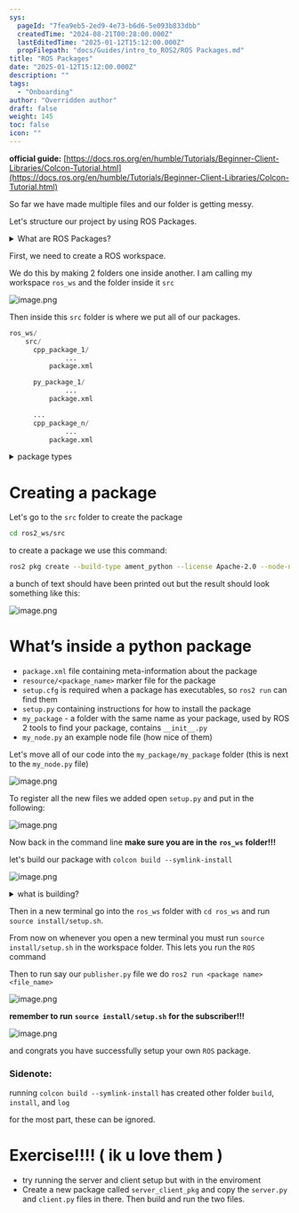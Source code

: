 ```yaml
---
sys:
  pageId: "7fea9eb5-2ed9-4e73-b6d6-5e093b833dbb"
  createdTime: "2024-08-21T00:28:00.000Z"
  lastEditedTime: "2025-01-12T15:12:00.000Z"
  propFilepath: "docs/Guides/intro_to_ROS2/ROS Packages.md"
title: "ROS Packages"
date: "2025-01-12T15:12:00.000Z"
description: ""
tags:
  - "Onboarding"
author: "Overridden author"
draft: false
weight: 145
toc: false
icon: ""
---
```


**official guide:** [https://docs.ros.org/en/humble/Tutorials/Beginner-Client-Libraries/Colcon-Tutorial.html](https://docs.ros.org/en/humble/Tutorials/Beginner-Client-Libraries/Colcon-Tutorial.html)

So far we have made multiple files and our folder is getting messy.

Let's structure our project by using ROS Packages.

<details>

<summary>What are ROS Packages?</summary>

ROS Packages are, as the name implies, packages of code that are highly sharable between ROS developers.

They consist of a folder, `package.xml` file, and source code

```python
      cpp_package_1/
		      ... imagine much code files here ..
          package.xml
```

</details>

First, we need to create a ROS workspace.

We do this by making 2 folders one inside another. I am calling my workspace `ros_ws` and the folder inside it `src`

![image.png](https://prod-files-secure.s3.us-west-2.amazonaws.com/d518164a-d88e-44d1-a4ee-3adb3bd8bce0/70706947-fd18-4537-a67b-e12946812d31/image.png?X-Amz-Algorithm=AWS4-HMAC-SHA256&X-Amz-Content-Sha256=UNSIGNED-PAYLOAD&X-Amz-Credential=ASIAZI2LB4662PAI2IYB%2F20250405%2Fus-west-2%2Fs3%2Faws4_request&X-Amz-Date=20250405T220718Z&X-Amz-Expires=3600&X-Amz-Security-Token=IQoJb3JpZ2luX2VjEL7%2F%2F%2F%2F%2F%2F%2F%2F%2F%2FwEaCXVzLXdlc3QtMiJGMEQCIFtZt38qhDX1vejxPKopKub%2FY%2FBSeZ%2BNVKFIF8bTuY%2FxAiBNaNSF%2BMZrq5xD15a%2FO8OHCxVHkDGubEJaNqmULNS5hir%2FAwg3EAAaDDYzNzQyMzE4MzgwNSIM9Y8TrgOsLfNyO5bGKtwDZ603i1BNh%2FEeSSeR38ShgQIwxyU4E5bmeoUnId22mU4mXMIwdNlMJwbcnGH25%2F3OHjzW8Pu%2F%2BvBMe2P5csQutxPw6%2BGpZmcNb3HnTGXObym495LsMGhm8O7TzePnq%2FrDIHqoewpgZlDBgnnVhpBcw6O7A3vYd1YqwGYwTTUrDrGODTXHr6i5g0Jl2bAjSUaTVivQTwVCczpbS6IJxnzTBv%2Bih2hfTWKcKpKFvryOdKUmPRxaB%2FhjrGlQhRMPRsQkdFf0CtmxmFJ4puTczSwOxD%2FAO7HTix9EGGjbcWx4fzb8nWzsNQygI2%2BElf1oHpILP%2FsB1I7GJQ2rTh1pffK1ldiODYkEIFIDY51mq833bieLQtvzqo3MLQd27qSrSIrGl8NHlZDQdMaDxe9bShFoiYqiNW1ScxUqFT8Cn3vbq2feTPlcpMvAxOvgH6DL8Z7pRBr%2BJheR0FXXgHV81stpz%2FklV8LScVC6GCLAbktCwCh4FC8MVjJZOrnUg3dEUqgQfJmRUlZaKmrVlnwgDJ8NB9oAopii9faJeXwmbtwT%2BTEHWopUDE0ePg4lVQnhFHtJ%2BhCl7IK4CD3wO3tWjzx5IOJVVtKpVe%2F9U8603dk7pURK2uCEjSgfwmbC60gwv8LGvwY6pgEop%2BQOhyApPZP43VcYcq37v006582R3vEMZLRxPuNEZf0DX%2B0IVNrzq6Bx%2BIXJ28%2FKdMVye1q8XVio87WlDNAQvt6xehA3F%2B4WPfaNE0W3GI%2FO6ACQ7V%2B3tXn7BoRDMqhyiQGdoT738TT3wq%2FBat7wlPVfYHFLIa3Bvv%2FoIX8nBnC283VhxGu%2FBcRFGv2d57nAqySfQAoyenU%2FVuWO53LyDHFHSqK%2F&X-Amz-Signature=16d8996ba6a75e5b62543325f1b307ca2025bfe6347c09b986288eb5d5ab5446&X-Amz-SignedHeaders=host&x-id=GetObject)

Then inside this `src` folder is where we put all of our packages.

```python
ros_ws/
    src/
      cpp_package_1/
		      ...
          package.xml

      py_package_1/
		      ...
          package.xml

      ...
      cpp_package_n/
		      ...
          package.xml

```

<details>

<summary>package types</summary>

packages can be either `C++` or python.

the intern file structure is different for each but for this guide we will stick to creating python packages

</details>

# Creating a package

Let's go to the `src` folder to create the package

```bash
cd ros2_ws/src
```

to create a package we use this command:

```bash
ros2 pkg create --build-type ament_python --license Apache-2.0 --node-name my_node my_package
```

a bunch of text should have been printed out but the result should look something like this:

![image.png](https://prod-files-secure.s3.us-west-2.amazonaws.com/d518164a-d88e-44d1-a4ee-3adb3bd8bce0/e6cf1e3f-8512-4a3e-b131-079f800bf3e8/image.png?X-Amz-Algorithm=AWS4-HMAC-SHA256&X-Amz-Content-Sha256=UNSIGNED-PAYLOAD&X-Amz-Credential=ASIAZI2LB4662PAI2IYB%2F20250405%2Fus-west-2%2Fs3%2Faws4_request&X-Amz-Date=20250405T220718Z&X-Amz-Expires=3600&X-Amz-Security-Token=IQoJb3JpZ2luX2VjEL7%2F%2F%2F%2F%2F%2F%2F%2F%2F%2FwEaCXVzLXdlc3QtMiJGMEQCIFtZt38qhDX1vejxPKopKub%2FY%2FBSeZ%2BNVKFIF8bTuY%2FxAiBNaNSF%2BMZrq5xD15a%2FO8OHCxVHkDGubEJaNqmULNS5hir%2FAwg3EAAaDDYzNzQyMzE4MzgwNSIM9Y8TrgOsLfNyO5bGKtwDZ603i1BNh%2FEeSSeR38ShgQIwxyU4E5bmeoUnId22mU4mXMIwdNlMJwbcnGH25%2F3OHjzW8Pu%2F%2BvBMe2P5csQutxPw6%2BGpZmcNb3HnTGXObym495LsMGhm8O7TzePnq%2FrDIHqoewpgZlDBgnnVhpBcw6O7A3vYd1YqwGYwTTUrDrGODTXHr6i5g0Jl2bAjSUaTVivQTwVCczpbS6IJxnzTBv%2Bih2hfTWKcKpKFvryOdKUmPRxaB%2FhjrGlQhRMPRsQkdFf0CtmxmFJ4puTczSwOxD%2FAO7HTix9EGGjbcWx4fzb8nWzsNQygI2%2BElf1oHpILP%2FsB1I7GJQ2rTh1pffK1ldiODYkEIFIDY51mq833bieLQtvzqo3MLQd27qSrSIrGl8NHlZDQdMaDxe9bShFoiYqiNW1ScxUqFT8Cn3vbq2feTPlcpMvAxOvgH6DL8Z7pRBr%2BJheR0FXXgHV81stpz%2FklV8LScVC6GCLAbktCwCh4FC8MVjJZOrnUg3dEUqgQfJmRUlZaKmrVlnwgDJ8NB9oAopii9faJeXwmbtwT%2BTEHWopUDE0ePg4lVQnhFHtJ%2BhCl7IK4CD3wO3tWjzx5IOJVVtKpVe%2F9U8603dk7pURK2uCEjSgfwmbC60gwv8LGvwY6pgEop%2BQOhyApPZP43VcYcq37v006582R3vEMZLRxPuNEZf0DX%2B0IVNrzq6Bx%2BIXJ28%2FKdMVye1q8XVio87WlDNAQvt6xehA3F%2B4WPfaNE0W3GI%2FO6ACQ7V%2B3tXn7BoRDMqhyiQGdoT738TT3wq%2FBat7wlPVfYHFLIa3Bvv%2FoIX8nBnC283VhxGu%2FBcRFGv2d57nAqySfQAoyenU%2FVuWO53LyDHFHSqK%2F&X-Amz-Signature=0f9ed294ed05f9f6b5cf0eb08055230ac98d8bcb41c74ae1ce0324f11bd366fd&X-Amz-SignedHeaders=host&x-id=GetObject)

# What’s inside a python package

- `package.xml` file containing meta-information about the package
- `resource/<package_name>` marker file for the package
- `setup.cfg` is required when a package has executables, so `ros2 run` can find them
- `setup.py` containing instructions for how to install the package
- `my_package` - a folder with the same name as your package, used by ROS 2 tools to find your package, contains `__init__.py`
- `my_node.py` an example node file (how nice of them)

Let's move all of our code into the `my_package/my_package` folder (this is next to the `my_node.py` file)

![image.png](https://prod-files-secure.s3.us-west-2.amazonaws.com/d518164a-d88e-44d1-a4ee-3adb3bd8bce0/9ce58f11-0da9-4d3e-b86d-506a9685d378/image.png?X-Amz-Algorithm=AWS4-HMAC-SHA256&X-Amz-Content-Sha256=UNSIGNED-PAYLOAD&X-Amz-Credential=ASIAZI2LB4662PAI2IYB%2F20250405%2Fus-west-2%2Fs3%2Faws4_request&X-Amz-Date=20250405T220718Z&X-Amz-Expires=3600&X-Amz-Security-Token=IQoJb3JpZ2luX2VjEL7%2F%2F%2F%2F%2F%2F%2F%2F%2F%2FwEaCXVzLXdlc3QtMiJGMEQCIFtZt38qhDX1vejxPKopKub%2FY%2FBSeZ%2BNVKFIF8bTuY%2FxAiBNaNSF%2BMZrq5xD15a%2FO8OHCxVHkDGubEJaNqmULNS5hir%2FAwg3EAAaDDYzNzQyMzE4MzgwNSIM9Y8TrgOsLfNyO5bGKtwDZ603i1BNh%2FEeSSeR38ShgQIwxyU4E5bmeoUnId22mU4mXMIwdNlMJwbcnGH25%2F3OHjzW8Pu%2F%2BvBMe2P5csQutxPw6%2BGpZmcNb3HnTGXObym495LsMGhm8O7TzePnq%2FrDIHqoewpgZlDBgnnVhpBcw6O7A3vYd1YqwGYwTTUrDrGODTXHr6i5g0Jl2bAjSUaTVivQTwVCczpbS6IJxnzTBv%2Bih2hfTWKcKpKFvryOdKUmPRxaB%2FhjrGlQhRMPRsQkdFf0CtmxmFJ4puTczSwOxD%2FAO7HTix9EGGjbcWx4fzb8nWzsNQygI2%2BElf1oHpILP%2FsB1I7GJQ2rTh1pffK1ldiODYkEIFIDY51mq833bieLQtvzqo3MLQd27qSrSIrGl8NHlZDQdMaDxe9bShFoiYqiNW1ScxUqFT8Cn3vbq2feTPlcpMvAxOvgH6DL8Z7pRBr%2BJheR0FXXgHV81stpz%2FklV8LScVC6GCLAbktCwCh4FC8MVjJZOrnUg3dEUqgQfJmRUlZaKmrVlnwgDJ8NB9oAopii9faJeXwmbtwT%2BTEHWopUDE0ePg4lVQnhFHtJ%2BhCl7IK4CD3wO3tWjzx5IOJVVtKpVe%2F9U8603dk7pURK2uCEjSgfwmbC60gwv8LGvwY6pgEop%2BQOhyApPZP43VcYcq37v006582R3vEMZLRxPuNEZf0DX%2B0IVNrzq6Bx%2BIXJ28%2FKdMVye1q8XVio87WlDNAQvt6xehA3F%2B4WPfaNE0W3GI%2FO6ACQ7V%2B3tXn7BoRDMqhyiQGdoT738TT3wq%2FBat7wlPVfYHFLIa3Bvv%2FoIX8nBnC283VhxGu%2FBcRFGv2d57nAqySfQAoyenU%2FVuWO53LyDHFHSqK%2F&X-Amz-Signature=dc6e660f611c5ef8e65ce3a719b8cc31c2a2f3474f3d4d77ddba0287ee078ee9&X-Amz-SignedHeaders=host&x-id=GetObject)

To register all the new files we added open `setup.py` and put in the following:

![image.png](https://prod-files-secure.s3.us-west-2.amazonaws.com/d518164a-d88e-44d1-a4ee-3adb3bd8bce0/1cd7c262-4cae-4496-9d75-c178537d24a2/image.png?X-Amz-Algorithm=AWS4-HMAC-SHA256&X-Amz-Content-Sha256=UNSIGNED-PAYLOAD&X-Amz-Credential=ASIAZI2LB4662PAI2IYB%2F20250405%2Fus-west-2%2Fs3%2Faws4_request&X-Amz-Date=20250405T220718Z&X-Amz-Expires=3600&X-Amz-Security-Token=IQoJb3JpZ2luX2VjEL7%2F%2F%2F%2F%2F%2F%2F%2F%2F%2FwEaCXVzLXdlc3QtMiJGMEQCIFtZt38qhDX1vejxPKopKub%2FY%2FBSeZ%2BNVKFIF8bTuY%2FxAiBNaNSF%2BMZrq5xD15a%2FO8OHCxVHkDGubEJaNqmULNS5hir%2FAwg3EAAaDDYzNzQyMzE4MzgwNSIM9Y8TrgOsLfNyO5bGKtwDZ603i1BNh%2FEeSSeR38ShgQIwxyU4E5bmeoUnId22mU4mXMIwdNlMJwbcnGH25%2F3OHjzW8Pu%2F%2BvBMe2P5csQutxPw6%2BGpZmcNb3HnTGXObym495LsMGhm8O7TzePnq%2FrDIHqoewpgZlDBgnnVhpBcw6O7A3vYd1YqwGYwTTUrDrGODTXHr6i5g0Jl2bAjSUaTVivQTwVCczpbS6IJxnzTBv%2Bih2hfTWKcKpKFvryOdKUmPRxaB%2FhjrGlQhRMPRsQkdFf0CtmxmFJ4puTczSwOxD%2FAO7HTix9EGGjbcWx4fzb8nWzsNQygI2%2BElf1oHpILP%2FsB1I7GJQ2rTh1pffK1ldiODYkEIFIDY51mq833bieLQtvzqo3MLQd27qSrSIrGl8NHlZDQdMaDxe9bShFoiYqiNW1ScxUqFT8Cn3vbq2feTPlcpMvAxOvgH6DL8Z7pRBr%2BJheR0FXXgHV81stpz%2FklV8LScVC6GCLAbktCwCh4FC8MVjJZOrnUg3dEUqgQfJmRUlZaKmrVlnwgDJ8NB9oAopii9faJeXwmbtwT%2BTEHWopUDE0ePg4lVQnhFHtJ%2BhCl7IK4CD3wO3tWjzx5IOJVVtKpVe%2F9U8603dk7pURK2uCEjSgfwmbC60gwv8LGvwY6pgEop%2BQOhyApPZP43VcYcq37v006582R3vEMZLRxPuNEZf0DX%2B0IVNrzq6Bx%2BIXJ28%2FKdMVye1q8XVio87WlDNAQvt6xehA3F%2B4WPfaNE0W3GI%2FO6ACQ7V%2B3tXn7BoRDMqhyiQGdoT738TT3wq%2FBat7wlPVfYHFLIa3Bvv%2FoIX8nBnC283VhxGu%2FBcRFGv2d57nAqySfQAoyenU%2FVuWO53LyDHFHSqK%2F&X-Amz-Signature=d65fa0b850b0c10a79195ccb176690c9d398d81a21ab3a36befa44f135a849d7&X-Amz-SignedHeaders=host&x-id=GetObject)

Now back in the command line **make sure you are in the** **`ros_ws`** **folder!!!**

let's build our package with `colcon build --symlink-install`

![image.png](https://prod-files-secure.s3.us-west-2.amazonaws.com/d518164a-d88e-44d1-a4ee-3adb3bd8bce0/2f2a0d27-b173-48fd-b189-5f5c0ce65619/image.png?X-Amz-Algorithm=AWS4-HMAC-SHA256&X-Amz-Content-Sha256=UNSIGNED-PAYLOAD&X-Amz-Credential=ASIAZI2LB4662PAI2IYB%2F20250405%2Fus-west-2%2Fs3%2Faws4_request&X-Amz-Date=20250405T220718Z&X-Amz-Expires=3600&X-Amz-Security-Token=IQoJb3JpZ2luX2VjEL7%2F%2F%2F%2F%2F%2F%2F%2F%2F%2FwEaCXVzLXdlc3QtMiJGMEQCIFtZt38qhDX1vejxPKopKub%2FY%2FBSeZ%2BNVKFIF8bTuY%2FxAiBNaNSF%2BMZrq5xD15a%2FO8OHCxVHkDGubEJaNqmULNS5hir%2FAwg3EAAaDDYzNzQyMzE4MzgwNSIM9Y8TrgOsLfNyO5bGKtwDZ603i1BNh%2FEeSSeR38ShgQIwxyU4E5bmeoUnId22mU4mXMIwdNlMJwbcnGH25%2F3OHjzW8Pu%2F%2BvBMe2P5csQutxPw6%2BGpZmcNb3HnTGXObym495LsMGhm8O7TzePnq%2FrDIHqoewpgZlDBgnnVhpBcw6O7A3vYd1YqwGYwTTUrDrGODTXHr6i5g0Jl2bAjSUaTVivQTwVCczpbS6IJxnzTBv%2Bih2hfTWKcKpKFvryOdKUmPRxaB%2FhjrGlQhRMPRsQkdFf0CtmxmFJ4puTczSwOxD%2FAO7HTix9EGGjbcWx4fzb8nWzsNQygI2%2BElf1oHpILP%2FsB1I7GJQ2rTh1pffK1ldiODYkEIFIDY51mq833bieLQtvzqo3MLQd27qSrSIrGl8NHlZDQdMaDxe9bShFoiYqiNW1ScxUqFT8Cn3vbq2feTPlcpMvAxOvgH6DL8Z7pRBr%2BJheR0FXXgHV81stpz%2FklV8LScVC6GCLAbktCwCh4FC8MVjJZOrnUg3dEUqgQfJmRUlZaKmrVlnwgDJ8NB9oAopii9faJeXwmbtwT%2BTEHWopUDE0ePg4lVQnhFHtJ%2BhCl7IK4CD3wO3tWjzx5IOJVVtKpVe%2F9U8603dk7pURK2uCEjSgfwmbC60gwv8LGvwY6pgEop%2BQOhyApPZP43VcYcq37v006582R3vEMZLRxPuNEZf0DX%2B0IVNrzq6Bx%2BIXJ28%2FKdMVye1q8XVio87WlDNAQvt6xehA3F%2B4WPfaNE0W3GI%2FO6ACQ7V%2B3tXn7BoRDMqhyiQGdoT738TT3wq%2FBat7wlPVfYHFLIa3Bvv%2FoIX8nBnC283VhxGu%2FBcRFGv2d57nAqySfQAoyenU%2FVuWO53LyDHFHSqK%2F&X-Amz-Signature=89f18b3be621301440b9c0db25a8e2c1679fee292df526005e9e2419a6dbee74&X-Amz-SignedHeaders=host&x-id=GetObject)

<details>

<summary>what is building?</summary>

if you are a CS major at Rose-Hulman you will learn the answer to this in CSSE132

but TLDR; is it combines all the code files into one program that can be run easily 

</details>

Then in a new terminal go into the `ros_ws` folder with `cd ros_ws` and run `source install/setup.sh`. 

From now on whenever you open a new terminal you must run `source install/setup.sh` in the workspace folder. This lets you run the `ROS` command

Then to run say our `publisher.py` file we do `ros2 run <package name> <file_name>`

![image.png](https://prod-files-secure.s3.us-west-2.amazonaws.com/d518164a-d88e-44d1-a4ee-3adb3bd8bce0/4f4b1219-3a44-4632-aa0a-ce3471699f59/image.png?X-Amz-Algorithm=AWS4-HMAC-SHA256&X-Amz-Content-Sha256=UNSIGNED-PAYLOAD&X-Amz-Credential=ASIAZI2LB4662PAI2IYB%2F20250405%2Fus-west-2%2Fs3%2Faws4_request&X-Amz-Date=20250405T220718Z&X-Amz-Expires=3600&X-Amz-Security-Token=IQoJb3JpZ2luX2VjEL7%2F%2F%2F%2F%2F%2F%2F%2F%2F%2FwEaCXVzLXdlc3QtMiJGMEQCIFtZt38qhDX1vejxPKopKub%2FY%2FBSeZ%2BNVKFIF8bTuY%2FxAiBNaNSF%2BMZrq5xD15a%2FO8OHCxVHkDGubEJaNqmULNS5hir%2FAwg3EAAaDDYzNzQyMzE4MzgwNSIM9Y8TrgOsLfNyO5bGKtwDZ603i1BNh%2FEeSSeR38ShgQIwxyU4E5bmeoUnId22mU4mXMIwdNlMJwbcnGH25%2F3OHjzW8Pu%2F%2BvBMe2P5csQutxPw6%2BGpZmcNb3HnTGXObym495LsMGhm8O7TzePnq%2FrDIHqoewpgZlDBgnnVhpBcw6O7A3vYd1YqwGYwTTUrDrGODTXHr6i5g0Jl2bAjSUaTVivQTwVCczpbS6IJxnzTBv%2Bih2hfTWKcKpKFvryOdKUmPRxaB%2FhjrGlQhRMPRsQkdFf0CtmxmFJ4puTczSwOxD%2FAO7HTix9EGGjbcWx4fzb8nWzsNQygI2%2BElf1oHpILP%2FsB1I7GJQ2rTh1pffK1ldiODYkEIFIDY51mq833bieLQtvzqo3MLQd27qSrSIrGl8NHlZDQdMaDxe9bShFoiYqiNW1ScxUqFT8Cn3vbq2feTPlcpMvAxOvgH6DL8Z7pRBr%2BJheR0FXXgHV81stpz%2FklV8LScVC6GCLAbktCwCh4FC8MVjJZOrnUg3dEUqgQfJmRUlZaKmrVlnwgDJ8NB9oAopii9faJeXwmbtwT%2BTEHWopUDE0ePg4lVQnhFHtJ%2BhCl7IK4CD3wO3tWjzx5IOJVVtKpVe%2F9U8603dk7pURK2uCEjSgfwmbC60gwv8LGvwY6pgEop%2BQOhyApPZP43VcYcq37v006582R3vEMZLRxPuNEZf0DX%2B0IVNrzq6Bx%2BIXJ28%2FKdMVye1q8XVio87WlDNAQvt6xehA3F%2B4WPfaNE0W3GI%2FO6ACQ7V%2B3tXn7BoRDMqhyiQGdoT738TT3wq%2FBat7wlPVfYHFLIa3Bvv%2FoIX8nBnC283VhxGu%2FBcRFGv2d57nAqySfQAoyenU%2FVuWO53LyDHFHSqK%2F&X-Amz-Signature=307f611ef16d72105a714fd08011843b4ad60395f8bb5483d6d41c647d4e5811&X-Amz-SignedHeaders=host&x-id=GetObject)

**remember to run** **`source install/setup.sh`** **for the subscriber!!!**

![image.png](https://prod-files-secure.s3.us-west-2.amazonaws.com/d518164a-d88e-44d1-a4ee-3adb3bd8bce0/02121119-dad4-49ec-8356-c956108b4243/image.png?X-Amz-Algorithm=AWS4-HMAC-SHA256&X-Amz-Content-Sha256=UNSIGNED-PAYLOAD&X-Amz-Credential=ASIAZI2LB4662PAI2IYB%2F20250405%2Fus-west-2%2Fs3%2Faws4_request&X-Amz-Date=20250405T220718Z&X-Amz-Expires=3600&X-Amz-Security-Token=IQoJb3JpZ2luX2VjEL7%2F%2F%2F%2F%2F%2F%2F%2F%2F%2FwEaCXVzLXdlc3QtMiJGMEQCIFtZt38qhDX1vejxPKopKub%2FY%2FBSeZ%2BNVKFIF8bTuY%2FxAiBNaNSF%2BMZrq5xD15a%2FO8OHCxVHkDGubEJaNqmULNS5hir%2FAwg3EAAaDDYzNzQyMzE4MzgwNSIM9Y8TrgOsLfNyO5bGKtwDZ603i1BNh%2FEeSSeR38ShgQIwxyU4E5bmeoUnId22mU4mXMIwdNlMJwbcnGH25%2F3OHjzW8Pu%2F%2BvBMe2P5csQutxPw6%2BGpZmcNb3HnTGXObym495LsMGhm8O7TzePnq%2FrDIHqoewpgZlDBgnnVhpBcw6O7A3vYd1YqwGYwTTUrDrGODTXHr6i5g0Jl2bAjSUaTVivQTwVCczpbS6IJxnzTBv%2Bih2hfTWKcKpKFvryOdKUmPRxaB%2FhjrGlQhRMPRsQkdFf0CtmxmFJ4puTczSwOxD%2FAO7HTix9EGGjbcWx4fzb8nWzsNQygI2%2BElf1oHpILP%2FsB1I7GJQ2rTh1pffK1ldiODYkEIFIDY51mq833bieLQtvzqo3MLQd27qSrSIrGl8NHlZDQdMaDxe9bShFoiYqiNW1ScxUqFT8Cn3vbq2feTPlcpMvAxOvgH6DL8Z7pRBr%2BJheR0FXXgHV81stpz%2FklV8LScVC6GCLAbktCwCh4FC8MVjJZOrnUg3dEUqgQfJmRUlZaKmrVlnwgDJ8NB9oAopii9faJeXwmbtwT%2BTEHWopUDE0ePg4lVQnhFHtJ%2BhCl7IK4CD3wO3tWjzx5IOJVVtKpVe%2F9U8603dk7pURK2uCEjSgfwmbC60gwv8LGvwY6pgEop%2BQOhyApPZP43VcYcq37v006582R3vEMZLRxPuNEZf0DX%2B0IVNrzq6Bx%2BIXJ28%2FKdMVye1q8XVio87WlDNAQvt6xehA3F%2B4WPfaNE0W3GI%2FO6ACQ7V%2B3tXn7BoRDMqhyiQGdoT738TT3wq%2FBat7wlPVfYHFLIa3Bvv%2FoIX8nBnC283VhxGu%2FBcRFGv2d57nAqySfQAoyenU%2FVuWO53LyDHFHSqK%2F&X-Amz-Signature=d541b1822f651b38d6342d8b46d0199cc61b657a81b40c2cfa7a036c7b48349d&X-Amz-SignedHeaders=host&x-id=GetObject)

and congrats you have successfully setup your own `ROS` package.

### Sidenote:

running `colcon build --symlink-install` has created other folder `build`, `install`, and `log`

for the most part, these can be ignored.

# Exercise!!!! ( ik u love them )

- try running the server and client setup but with in the enviroment
- Create a new package called `server_client_pkg` and copy the `server.py` and `client.py` files in there. Then build and run the two files.
